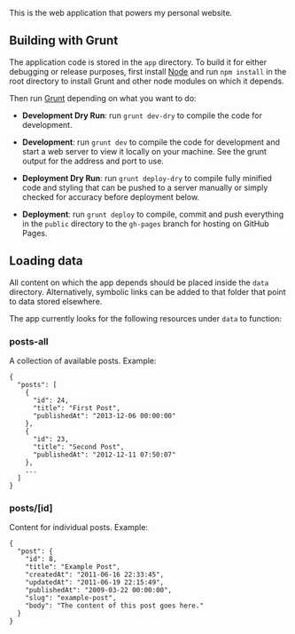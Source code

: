 This is the web application that powers my personal website.

## Building with Grunt

The application code is stored in the `app` directory. To build it for either debugging or release purposes, first install [Node](http://nodejs.org/) and run `npm install` in the root directory to install Grunt and other node modules on which it depends.

Then run [Grunt](https://github.com/gruntjs/grunt) depending on what you want to do:

- **Development Dry Run**: run `grunt dev-dry` to compile the code for development.

- **Development**: run `grunt dev` to compile the code for development and start a web server to view it locally on your machine. See the grunt output for the address and port to use.

-  **Deployment Dry Run**: run `grunt deploy-dry` to compile fully minified code and styling that can be pushed to a server manually or simply checked for accuracy before deployment below.

-  **Deployment**: run `grunt deploy` to compile, commit and push everything in the `public` directory to the `gh-pages` branch for hosting on GitHub Pages.

## Loading data

All content on which the app depends should be placed inside the `data` directory. Alternatively, symbolic links can be added to that folder that point to data stored elsewhere.

The app currently looks for the following resources under `data` to function:

### posts-all

A collection of available posts. Example:

	{
	  "posts": [
	    {
	      "id": 24,
	      "title": "First Post",
	      "publishedAt": "2013-12-06 00:00:00"
	    },
	    {
	      "id": 23,
	      "title": "Second Post",
	      "publishedAt": "2012-12-11 07:50:07"
	    },
	    ...
	  ]
	}

### posts/[id]

Content for individual posts. Example:

    {
      "post": {
        "id": 8,
        "title": "Example Post",
        "createdAt": "2011-06-16 22:33:45",
        "updatedAt": "2011-06-19 22:15:49",
        "publishedAt": "2009-03-22 00:00:00",
        "slug": "example-post",
        "body": "The content of this post goes here."
      }
    }